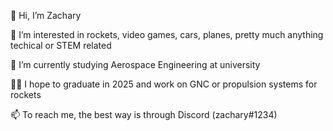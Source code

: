 👋 Hi, I’m Zachary

👀 I’m interested in rockets, video games, cars, planes, pretty much anything techical or STEM related

🏫 I’m currently studying Aerospace Engineering at university

🧑‍💼 I hope to graduate in 2025 and work on GNC or propulsion systems for rockets

📫 To reach me, the best way is through Discord (zachary#1234)
